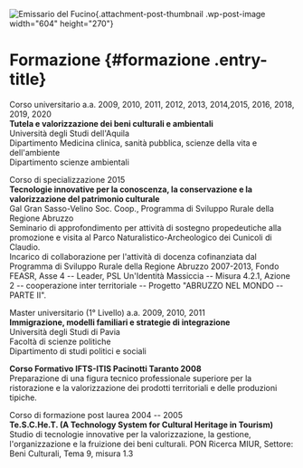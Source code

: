 ![Emissario del Fucino](wp-content/uploads/2018/11/Fucino-16-604x270.jpg){.attachment-post-thumbnail .wp-post-image width="604" height="270"}

Formazione {#formazione .entry-title}
==========

Corso universitario a.a. 2009, 2010, 2011, 2012, 2013, 2014,2015, 2016, 2018, 2019, 2020\
**Tutela e valorizzazione dei beni culturali e ambientali**\
Università degli Studi dell'Aquila\
Dipartimento Medicina clinica, sanità pubblica, scienze della vita e dell'ambiente\
Dipartimento scienze ambientali

Corso di specializzazione 2015\
**Tecnologie innovative per la conoscenza, la conservazione e la valorizzazione del patrimonio culturale**\
Gal Gran Sasso-Velino Soc. Coop., Programma di Sviluppo Rurale della Regione Abruzzo\
Seminario di approfondimento per attività di sostegno propedeutiche alla promozione e visita al Parco Naturalistico-Archeologico dei Cunicoli di Claudio.\
Incarico di collaborazione per l'attività di docenza cofinanziata dal Programma di Sviluppo Rurale della Regione Abruzzo 2007-2013, Fondo FEASR, Asse 4 -- Leader, PSL Un'Identità Massiccia -- Misura 4.2.1, Azione 2 -- cooperazione inter territoriale -- Progetto "ABRUZZO NEL MONDO -- PARTE II".

Master universitario (1° Livello) a.a. 2009, 2010, 2011\
**Immigrazione, modelli familiari e strategie di integrazione**\
Università degli Studi di Pavia\
Facoltà di scienze politiche\
Dipartimento di studi politici e sociali

**Corso Formativo IFTS-ITIS Pacinotti Taranto 2008**\
Preparazione di una figura tecnico professionale superiore per la ristorazione e la valorizzazione dei prodotti territoriali e delle produzioni tipiche.

Corso di formazione post laurea 2004 -- 2005\
**Te.S.C.He.T. (A Technology System for Cultural Heritage in Tourism)** \
Studio di tecnologie innovative per la valorizzazione, la gestione, l'organizzazione e la fruizione dei beni culturali. PON Ricerca MIUR, Settore: Beni Culturali, Tema 9, misura 1.3

